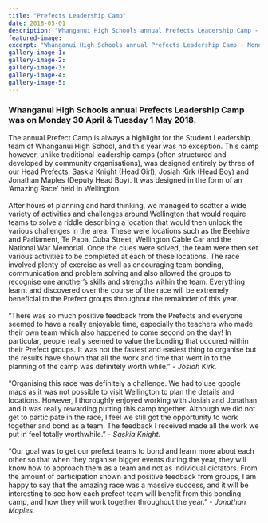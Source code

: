 ```yaml
---
title: "Prefects Leadership Camp"
date: 2018-05-01
description: "Whanganui High Schools annual Prefects Leadership Camp - Monday 30 April & Tuesday 1 May 2018..."
featured-image: 
excerpt: "Whanganui High Schools annual Prefects Leadership Camp - Monday 30 April & Tuesday 1 May 2018."
gallery-image-1: 
gallery-image-2: 
gallery-image-3: 
gallery-image-4: 
gallery-image-5: 
---
```


<h3>Whanganui High Schools annual&nbsp;Prefects Leadership Camp was on Monday 30 April &amp; Tuesday 1 May 2018.</h3>
<p>The annual Prefect Camp is always a highlight for the Student Leadership team of Whanganui High School, and this year was no exception. This camp however, unlike traditional leadership camps (often structured and developed by community organisations), was designed entirely by three of our Head Prefects; Saskia Knight (Head Girl), Josiah Kirk (Head Boy) and Jonathan Maples (Deputy Head Boy). It was designed in the form of an &lsquo;Amazing Race&rsquo; held in Wellington. <br /> <br />After hours of planning and hard thinking, we managed to scatter a wide variety of activities and challenges around Wellington that would require teams to solve a riddle describing a location that would then unlock the various challenges in the area. These were locations such as the Beehive and Parliament, Te Papa, Cuba Street, Wellington Cable Car and the National War Memorial. Once the clues were solved, the team were then set various activities to be completed at each of these locations. The race involved plenty of exercise as well as encouraging team bonding, communication and problem solving and also allowed the groups to recognise one another&rsquo;s skills and strengths within the team. Everything learnt and discovered over the course of the race will be extremely beneficial to the Prefect groups throughout the remainder of this year. <br /> <br />&ldquo;There was so much positive feedback from the Prefects and everyone seemed to have a really enjoyable time, especially the teachers who made their own team which also happened to come second on the day! In particular, people really seemed to value the bonding that occured within their Prefect groups. It was not the fastest and easiest thing to organise but the results have shown that all the work and time that went in to the planning of the camp was definitely worth while.&rdquo; - <em>Josiah Kirk.</em> <br /> <br />&ldquo;Organising this race was definitely a challenge. We had to use google maps as it was not possible to visit Wellington to plan the details and locations. However, I thoroughly enjoyed working with Josiah and Jonathan and it was really rewarding putting this camp together. Although we did not get to participate in the race, I feel we still got the opportunity to work together and bond as a team. The feedback I received made all the work we put in feel totally worthwhile.&rdquo; - <em>Saskia Knight.</em> <br /> <br />&ldquo;Our goal was to get our prefect teams to bond and learn more about each other so that when they organise bigger events during the year, they will know how to approach them as a team and not as individual dictators. From the amount of participation shown and positive feedback from groups, I am happy to say that the amazing race was a massive success, and it will be interesting to see how each prefect team will benefit from this bonding camp, and how they will work together throughout the year.&rdquo; - <em>Jonathan Maples.</em></p>

